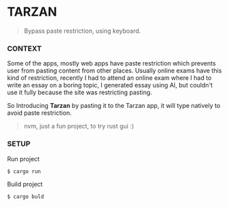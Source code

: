 # TARZAN
> Bypass paste restriction, using keyboard.

### CONTEXT

Some of the apps, mostly web apps have paste restriction which prevents user from pasting content from other places. Usually online exams have this kind of restriction, recently I had to attend an online exam where I had to write an essay on a boring topic, I generated essay using AI, but couldn't use it fully because the site was restricting pasting.

So Introducing <b>Tarzan</b> by pasting it to the Tarzan app, it will type natively to avoid paste restriction.

> nvm, just a fun project, to try rust gui :)

### SETUP
Run project
```bash
$ cargo run
```
Build project
```bash
$ cargo buld
```